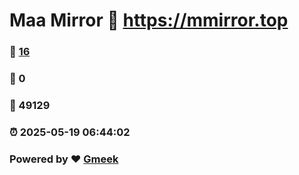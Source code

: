 # Maa Mirror :link: https://mmirror.top 
### :page_facing_up: [16](https://mmirror.top/tag.html) 
### :speech_balloon: 0 
### :hibiscus: 49129 
### :alarm_clock: 2025-05-19 06:44:02 
### Powered by :heart: [Gmeek](https://github.com/Meekdai/Gmeek)
